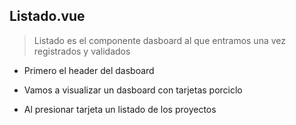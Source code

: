 ## Listado.vue> Listado es el componente dasboard al que entramos una vez registrados y validados* Primero el header del dasboard* Vamos a visualizar un dasboard con tarjetas porciclo * Al presionar tarjeta un listado de los proyectos